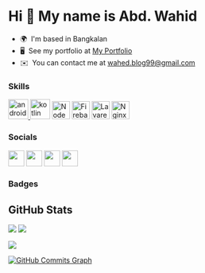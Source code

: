 Hi 👋 My name is Abd. Wahid
===========================

* 🌍  I'm based in Bangkalan
* 🖥️  See my portfolio at [My Portfolio](http://wahidabd.github.io)
* ✉️  You can contact me at [wahed.blog99@gmail.com](mailto:wahed.blog99@gmail.com)

### Skills

<p align="left">
<a href="https://developer.android.com" target="_blank"> <img src="https://developer.android.com/static/images/logos/android.svg" alt="android" width="40" height="40"/> </a>
<a href="https://kotlinlang.org" target="_blank"> <img src="https://kotlinlang.org/assets/images/favicon.svg" alt="kotlin" width="40" height="40"/></a> 
<a href="https://nodejs.org/en/" target="_blank" rel="noreferrer"><img src="https://raw.githubusercontent.com/danielcranney/readme-generator/main/public/icons/skills/nodejs-colored.svg" width="36" height="36" alt="NodeJS" /></a>
<a href="https://firebase.google.com/" target="_blank" rel="noreferrer"><img src="https://raw.githubusercontent.com/danielcranney/readme-generator/main/public/icons/skills/firebase-colored.svg" width="36" height="36" alt="Firebase" /></a>
<a href="https://laravel.com/" target="_blank" rel="noreferrer"><img src="https://raw.githubusercontent.com/danielcranney/readme-generator/main/public/icons/skills/laravel-colored.svg" width="36" height="36" alt="Lavarel" /></a>
<a href="https://www.nginx.com/" target="_blank" rel="noreferrer"><img src="https://www.vectorlogo.zone/logos/nginx/nginx-icon.svg" width="36" height="36" alt="Nginx" /></a>
</p>


### Socials

<p align="left">
<a href="https://www.github.com/wahidabd" target="_blank" rel="noreferrer"><img src="https://raw.githubusercontent.com/danielcranney/readme-generator/main/public/icons/socials/github.svg" width="32" height="32" /></a> 
<a href="http://www.instagram.com/wahid.abd_" target="_blank" rel="noreferrer"><img src="https://raw.githubusercontent.com/danielcranney/readme-generator/main/public/icons/socials/instagram.svg" width="32" height="32" /></a> 
<a href="https://www.linkedin.com/in/wahidadb" target="_blank" rel="noreferrer"><img src="https://raw.githubusercontent.com/danielcranney/readme-generator/main/public/icons/socials/linkedin.svg" width="32" height="32" /></a>
<a href="https://www.facebook.com/wahidabd99" target="_blank" rel="noreferrer"><img src="https://raw.githubusercontent.com/danielcranney/readme-generator/main/public/icons/socials/facebook.svg" width="32" height="32" /></a>
</p>

### Badges

## GitHub Stats
<p align="start">
    <img src="https://github-readme-stats.vercel.app/api?username=wahidabd&line_height=27&count_private=true&hide_border=true&show_icons=true&theme=tokyonight">
    <img src="https://github-readme-stats.vercel.app/api/top-langs/?username=wahidabd&hide_border=true&hide=css,php,blade,html,java&theme=tokyonight&langs_count=3" />
</p>

<a href="http://www.github.com/wahidabd"><img src="https://github-readme-streak-stats.herokuapp.com/?user=wahidabd&stroke=ffffff&background=1c1917&ring=0891b2&fire=0891b2&currStreakNum=ffffff&currStreakLabel=0891b2&sideNums=ffffff&sideLabels=ffffff&dates=ffffff&hide_border=true" /></a>

<a href="http://www.github.com/wahidabd"><img src="https://activity-graph.herokuapp.com/graph?username=wahidabd&bg_color=1c1917&color=ffffff&line=0891b2&point=ffffff&area_color=1c1917&area=true&hide_border=true&custom_title=GitHub%20Commits%20Graph" alt="GitHub Commits Graph" /></a>
